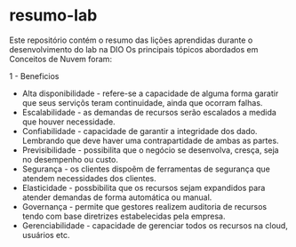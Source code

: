 # resumo-lab
Este repositório contém o resumo das lições aprendidas durante o desenvolvimento do lab na DIO
Os principais tópicos abordados em Conceitos de Nuvem foram:

1 - Beneficios
  - Alta disponibilidade - refere-se a capacidade de alguma forma garatir que seus serviçõs teram continuidade, ainda que ocorram falhas.
  - Escalabilidade - as demandas de recursos serão escalados a medida que houver necessidade.
  - Confiabilidade - capacidade de garantir a integridade dos dado. Lembrando que deve haver uma contrapartidade de ambas as partes.
  - Previsibilidade - possibilita que o negócio se desenvolva, cresça, seja no desempenho ou custo.
  - Segurança - os clientes dispoẽm de ferramentas de segurança que atendem necessidades dos clientes.
  - Elasticidade - possbibilita que os recursos sejam expandidos para atender demandas de forma automática ou manual.
  - Governança - permite que gestores realizem auditoria de recursos tendo com base diretrizes estabelecidas pela empresa.
  - Gerenciabilidade - capacidade de gerenciar todos os recursos na cloud, usuários etc.
